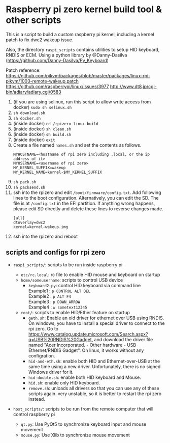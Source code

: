 # Raspberry pi zero kernel build tool & other scripts

This is a script to build a custom raspberry pi kernel, including a kernel patch to fix dwc2 wakeup issue.

Also, the directory `raspi_scripts` contains utilities to setup HID keyboard, RNDIS or ECM. Using a python library by @Danny-Dasilva (<https://github.com/Danny-Dasilva/Py_Keyboard>)

Patch reference: <https://github.com/pikvm/packages/blob/master/packages/linux-rpi-pikvm/1003-remote-wakeup.patch> <https://github.com/raspberrypi/linux/issues/3977> <http://www.dt8.jp/cgi-bin/adiary/adiary.cgi/0583>

1. (if you are using selinux, run this script to allow write access from docker) `sudo sh selinux.sh`
1. `sh download.sh`
1. `sh docker.sh`
1. (inside docker) `cd /rpizero-linux-build`
1. (inside docker) `sh clean.sh`
1. (inside docker) `sh build.sh`
1. (inside docker) `exit`
1. Create a file named `names.sh` and set the contents as follows.
   ```
   MYHOSTNAME=<hostname of rpi zero including .local, or the ip address of it>
   MYUSERNAME=<username of rpi zero>
   MY_KERNEL_SUFFIX=wakeup
   MY_KERNEL_NAME=kernel-$MY_KERNEL_SUFFIX
   ```
1. `sh pack.sh`
1. `sh packsend.sh`
1. ssh into the rpizero and edit `/boot/firmware/config.txt`. Add following lines to the boot configuration. Alternatively, you can edit the SD. The file is at `/config.txt` in the EFI partition. If anything wrong happens, please edit SD directly and delete these lines to reverse changes made.
   ```
   [all]
   dtoverlay=dwc2
   kernel=kernel-wakeup.img
   ```
1. ssh into the rpizero and reboot


## scripts and configs for rpi zero

- `raspi_scripts/`: scripts to be run inside raspberry pi
   - `etc/rc.local`: rc file to enable HID mouse and keyboard on startup
   - `home/someusername`: scripts to control USB device
      - `keyboard2.py`: control HID keyboard via command line  
         Example1 : `p CONTROL ALT DEL`  
         Example2 : `p ALT F4`  
         Example3 : `p DOWN_ARROW`  
         Example4 : `w sometext12345`
   - `root/`: scripts to enable HID/Ether feature on startup
      - `geth.sh`: Enable an old driver for ethernet over USB using RNDIS. On windows, you have to install a special driver to connect to the rpi zero. Go to <https://www.catalog.update.microsoft.com/Search.aspx?q=USB%20RNDIS%20Gadget>, and download the driver file named "Acer Incorporated. - Other hardware - USB Ethernet/RNDIS Gadget". On linux, it works without any configration.
      - `hid-and-eth.sh`: enable both HID and Ethernet-over-USB at the same time using a new driver. Unfortunately, there is no signed Windows driver for it.
      - `hid-double.sh`: enable both HID keyboard and Mouse.
      - `hid.sh`: enable only HID keyboard.
      - `remove.sh`: unloads all drivers so that you can use any of these scripts again. very unstable, so it is better to restart the rpi zero instead.

- `host_scripts/`: scripts to be run from the remote computer that will control raspberry pi
  - `qt.py`: Use PyQt5 to synchronize keyboard input and mouse movement
  - `mouse.py`: Use Xlib to synchronize mouse movement